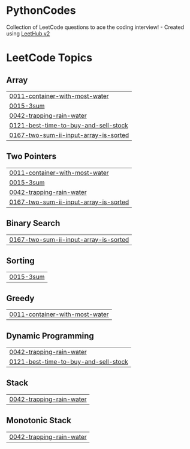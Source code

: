 # PythonCodes
Collection of LeetCode questions to ace the coding interview! - Created using [LeetHub v2](https://github.com/arunbhardwaj/LeetHub-2.0)

<!---LeetCode Topics Start-->
# LeetCode Topics
## Array
|  |
| ------- |
| [0011-container-with-most-water](https://github.com/ankushgupta365/PythonCodes/tree/master/0011-container-with-most-water) |
| [0015-3sum](https://github.com/ankushgupta365/PythonCodes/tree/master/0015-3sum) |
| [0042-trapping-rain-water](https://github.com/ankushgupta365/PythonCodes/tree/master/0042-trapping-rain-water) |
| [0121-best-time-to-buy-and-sell-stock](https://github.com/ankushgupta365/PythonCodes/tree/master/0121-best-time-to-buy-and-sell-stock) |
| [0167-two-sum-ii-input-array-is-sorted](https://github.com/ankushgupta365/PythonCodes/tree/master/0167-two-sum-ii-input-array-is-sorted) |
## Two Pointers
|  |
| ------- |
| [0011-container-with-most-water](https://github.com/ankushgupta365/PythonCodes/tree/master/0011-container-with-most-water) |
| [0015-3sum](https://github.com/ankushgupta365/PythonCodes/tree/master/0015-3sum) |
| [0042-trapping-rain-water](https://github.com/ankushgupta365/PythonCodes/tree/master/0042-trapping-rain-water) |
| [0167-two-sum-ii-input-array-is-sorted](https://github.com/ankushgupta365/PythonCodes/tree/master/0167-two-sum-ii-input-array-is-sorted) |
## Binary Search
|  |
| ------- |
| [0167-two-sum-ii-input-array-is-sorted](https://github.com/ankushgupta365/PythonCodes/tree/master/0167-two-sum-ii-input-array-is-sorted) |
## Sorting
|  |
| ------- |
| [0015-3sum](https://github.com/ankushgupta365/PythonCodes/tree/master/0015-3sum) |
## Greedy
|  |
| ------- |
| [0011-container-with-most-water](https://github.com/ankushgupta365/PythonCodes/tree/master/0011-container-with-most-water) |
## Dynamic Programming
|  |
| ------- |
| [0042-trapping-rain-water](https://github.com/ankushgupta365/PythonCodes/tree/master/0042-trapping-rain-water) |
| [0121-best-time-to-buy-and-sell-stock](https://github.com/ankushgupta365/PythonCodes/tree/master/0121-best-time-to-buy-and-sell-stock) |
## Stack
|  |
| ------- |
| [0042-trapping-rain-water](https://github.com/ankushgupta365/PythonCodes/tree/master/0042-trapping-rain-water) |
## Monotonic Stack
|  |
| ------- |
| [0042-trapping-rain-water](https://github.com/ankushgupta365/PythonCodes/tree/master/0042-trapping-rain-water) |
<!---LeetCode Topics End-->